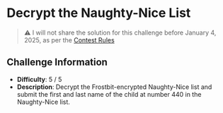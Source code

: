 # Decrypt the Naughty-Nice List

> :warning: I will not share the solution for this challenge before January 4, 2025, as per the [Contest Rules](https://www.sans.org/mlp/holiday-hack-challenge-2024/)

## Challenge Information
- **Difficulty**: 5 / 5
- **Description**: Decrypt the Frostbit-encrypted Naughty-Nice list and submit the first and last name of the child at number 440 in the Naughty-Nice list.